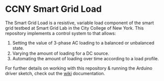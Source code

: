 # CCNY Smart Grid Load

The Smart Grid Load is a resistive, variable load component of the smart grid testbed at Smart Grid Lab in the City College of New York. This repository implements a control system to that allows:

1. Setting the value of 3-phase AC loading to a balanced or unbalanced state.
2. Varying the amount of loading for a DC source.
3. Automating the amount of loading over time according to a load profile.

For further details on working with this repository & running the Arduino driver sketch, check out the [wiki](https://github.com/j0ntan/CCNY-SG-Load/docs/wiki) documentation.